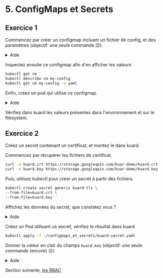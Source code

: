 # 5. ConfigMaps et Secrets

## Exercice 1

Commencez par créer un configmap incluant un fichier de config, et des paramètres (objectif: une seule commande 😉).

<details>
<summary>Aide</summary>

```bash
kubectl create configmap my-config \
--from-file=./configmaps_et_secrets/simple_config.txt \
--from-literal=extra-param=extra-value \
--from-literal=another-param=another-value
```
</details>

Inspectez ensuite ce configmap afin d'en afficher les valeurs

```bash
kubectl get cm
kubectl describe cm my-config
kubectl get cm my-config -o yaml
```

Enfin, créez un pod qui utilise ce configmap.

<details>
<summary>Aide</summary>

```bash
kubectl apply -f ./configmaps_et_secrets/2_kuard_config.yaml
```
</details>

Vérifiez dans kuard les valeurs présentes dans l'environnement et sur le filesystem.

## Exercice 2

Créez un secret contenant un certificat, et montez le dans kuard.

Commencez par récupérer les fichiers de certificat.

```bash
curl -o kuard.crt https://storage.googleapis.com/kuar-demo/kuard.crt
curl -o kuard.key https://storage.googleapis.com/kuar-demo/kuard.key
```

Puis, utilisez kubectl pour créer un secret à partir des fichiers.

```bash
kubectl create secret generic kuard-tls \
--from-file=kuard.crt \
--from-file=kuard.key
```

Affichez les données du secret, que constatez vous ?

<details>
<summary>Aide</summary>

```bash
kubectl get secret
kubectl describe secret
```

</details>

Créez un Pod utilisant ce secret, vérifiez le résultat dans kuard

```bash
kubectl apply -f ./configmaps_et_secrets/kuard-secret.yaml
```

Donner la valeur en clair du champs `kuard.key` (objectif: une seule commande (encore) 😉)

<details>
<summary>Aide</summary>

```bash
kubectl get secret kuard-tls -o jsonpath='{.data.kuard\.key}' | base64 -d
```

</details>

Section suivante, [les RBAC](6_rbac.md)
